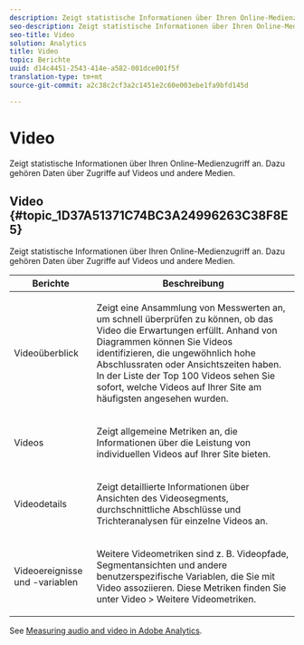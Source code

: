 ```yaml
---
description: Zeigt statistische Informationen über Ihren Online-Medienzugriff an. Dazu gehören Daten über Zugriffe auf Videos und andere Medien.
seo-description: Zeigt statistische Informationen über Ihren Online-Medienzugriff an. Dazu gehören Daten über Zugriffe auf Videos und andere Medien.
seo-title: Video
solution: Analytics
title: Video
topic: Berichte
uuid: d14c4451-2543-414e-a582-001dce001f5f
translation-type: tm+mt
source-git-commit: a2c38c2cf3a2c1451e2c60e003ebe1fa9bfd145d

---
```



# Video

Zeigt statistische Informationen über Ihren Online-Medienzugriff an. Dazu gehören Daten über Zugriffe auf Videos und andere Medien.

## Video {#topic_1D37A51371C74BC3A24996263C38F8E5}

Zeigt statistische Informationen über Ihren Online-Medienzugriff an. Dazu gehören Daten über Zugriffe auf Videos und andere Medien.

<table id="table_A032C55365C34F808764965ADF62F81F"> 
 <thead> 
  <tr> 
   <th colname="col1" class="entry"> Berichte </th> 
   <th colname="col2" class="entry"> Beschreibung </th> 
  </tr> 
 </thead>
 <tbody> 
  <tr> 
   <td colname="col1"> Videoüberblick </td> 
   <td colname="col2"> <p> Zeigt eine Ansammlung von Messwerten an, um schnell überprüfen zu können, ob das Video die Erwartungen erfüllt. Anhand von Diagrammen können Sie Videos identifizieren, die ungewöhnlich hohe Abschlussraten oder Ansichtszeiten haben. In der Liste der Top 100 Videos sehen Sie sofort, welche Videos auf Ihrer Site am häufigsten angesehen wurden. </p> </td> 
  </tr> 
  <tr> 
   <td colname="col1"> Videos </td> 
   <td colname="col2"> <p> Zeigt allgemeine Metriken an, die Informationen über die Leistung von individuellen Videos auf Ihrer Site bieten. </p> </td> 
  </tr> 
  <tr> 
   <td colname="col1"> Videodetails </td> 
   <td colname="col2"> <p> Zeigt detaillierte Informationen über Ansichten des Videosegments, durchschnittliche Abschlüsse und Trichteranalysen für einzelne Videos an. </p> </td> 
  </tr> 
  <tr> 
   <td colname="col1"> Videoereignisse und -variablen </td> 
   <td colname="col2"> <p> Weitere Videometriken sind z. B. Videopfade, Segmentansichten und andere benutzerspezifische Variablen, die Sie mit Video assoziieren. Diese Metriken finden Sie unter <span class="uicontrol">Video</span> &gt; <span class="uicontrol">Weitere Videometriken</span>. </p> </td> 
  </tr> 
 </tbody> 
</table>

See [Measuring audio and video in Adobe Analytics](https://marketing.adobe.com/resources/help/en_US/sc/appmeasurement/hbvideo/).
